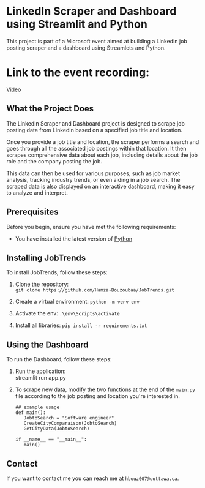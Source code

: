 # LinkedIn Scraper and Dashboard using Streamlit and Python  
  
This project is part of a Microsoft event aimed at building a LinkedIn job posting scraper and a dashboard using Streamlets and Python.

# Link to the event recording:
[Video](https://stdntpartners-my.sharepoint.com/:v:/g/personal/hamza_bouzoubaa_studentambassadors_com/ES6w-S-wB1hBnEyJPOhdLTUBp0XG5NI2Z0A7hTfmX5yDJQ?nav=eyJyZWZlcnJhbEluZm8iOnsicmVmZXJyYWxBcHAiOiJPbmVEcml2ZUZvckJ1c2luZXNzIiwicmVmZXJyYWxBcHBQbGF0Zm9ybSI6IldlYiIsInJlZmVycmFsTW9kZSI6InZpZXciLCJyZWZlcnJhbFZpZXciOiJNeUZpbGVzTGlua0NvcHkifX0&e=TQf273)

## What the Project Does  
  
The LinkedIn Scraper and Dashboard project is designed to scrape job posting data from LinkedIn based on a specified job title and location.   
  
Once you provide a job title and location, the scraper performs a search and goes through all the associated job postings within that location. It then scrapes comprehensive data about each job, including details about the job role and the company posting the job.  
  
This data can then be used for various purposes, such as job market analysis, tracking industry trends, or even aiding in a job search. The scraped data is also displayed on an interactive dashboard, making it easy to analyze and interpret. 
  
## Prerequisites  
  
Before you begin, ensure you have met the following requirements:  
  
- You have installed the latest version of [Python](https://www.python.org/downloads/)  
  
## Installing JobTrends 
  
To install JobTrends, follow these steps:  
  
1. Clone the repository:   
```git clone https://github.com/Hamza-Bouzoubaa/JobTrends.git ```

2. Create a virtual environment:
``` python -m venv env  ```

3. Activate the env:
``` .\env\Scripts\activate  ```

4. Install all libraries:
``` pip install -r requirements.txt ```


  
## Using the Dashboard  
  
To run the Dashboard, follow these steps:  
  
1. Run the application:  
streamlit run app.py


2. To scrape new data, modify the two functions at the end of the `main.py` file according to the job posting and location you're interested in.
   ```
   ## example usage
   def main():
      JobtoSearch = "Software engineer"
      CreateCityComparaison(JobtoSearch)
      GetCityData(JobtoSearch)

   if __name__ == "__main__":
      main()
    ```
  
## Contact  
  
If you want to contact me you can reach me at `hbouz007@uottawa.ca`.  
